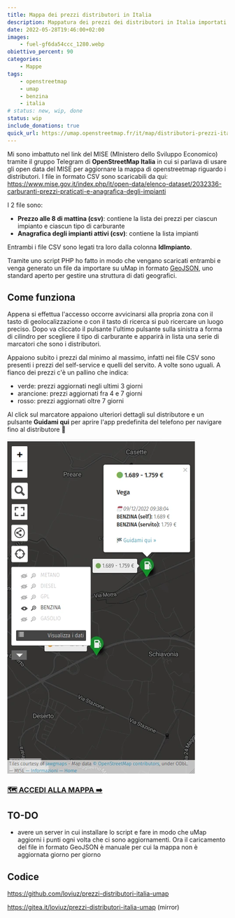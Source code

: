 ```yaml
---
title: Mappa dei prezzi distributori in Italia
description: Mappatura dei prezzi dei distributori in Italia importati dai dati ufficiali del MISE (MInistero dello Sviluppo Economico) dal formato CSV
date: 2022-05-28T19:46:00+02:00
images:
    - fuel-gf6da54ccc_1280.webp
obiettivo_percent: 90
categories:
    - Mappe
tags:
    - openstreetmap
    - umap
    - benzina
    - italia
# status: new, wip, done
status: wip
include_donations: true
quick_url: https://umap.openstreetmap.fr/it/map/distributori-prezzi-italia_932492
---
```


Mi sono imbattuto nel link del MISE (MInistero dello Sviluppo Economico) tramite il gruppo Telegram di **OpenStreetMap Italia** in cui si parlava di usare gli open data del MISE per aggiornare la mappa di openstreetmap riguardo i distributori.
I file in formato CSV sono scaricabili da qui: https://www.mise.gov.it/index.php/it/open-data/elenco-dataset/2032336-carburanti-prezzi-praticati-e-anagrafica-degli-impianti

I 2 file sono:
- **Prezzo alle 8 di mattina (csv)**: contiene la lista dei prezzi per ciascun impianto e ciascun tipo di carburante
- **Anagrafica degli impianti attivi (csv)**: contiene la lista impianti

Entrambi i file CSV sono legati tra loro dalla colonna **IdImpianto**.

Tramite uno script PHP ho fatto in modo che vengano scaricati entrambi e venga generato un file da importare su uMap in formato [GeoJSON](https://geojson.org/), uno standard aperto per gestire una struttura di dati geografici.


## Come funziona
Appena si effettua l'accesso occorre avvicinarsi alla propria zona con il tasto di geolocalizzazione o con il tasto di ricerca si può ricercare un luogo preciso. Dopo va cliccato il pulsante l'ultimo pulsante sulla sinistra a forma di cilindro per scegliere il tipo di carburante e apparirà in lista una serie di marcatori che sono i distributori.

Appaiono subito i prezzi dal minimo al massimo, infatti nei file CSV sono presenti i prezzi del self-service e quelli del servito. A volte sono uguali. A fianco dei prezzi c'è un pallino che indica:
- verde: prezzi aggiornati negli ultimi 3 giorni
- arancione: prezzi aggiornati fra 4 e 7 giorni
- rosso: prezzi aggiornati oltre 7 giorni

Al click sul marcatore appaiono ulteriori dettagli sul distributore e un pulsante **Guidami qui** per aprire l'app predefinita del telefono per navigare fino al distributore 🙌

![Mappa mobile](mappa-mobile.webp)


### [🗺️ ACCEDI ALLA MAPPA ➡️ ](https://umap.openstreetmap.fr/it/map/distributori-prezzi-italia_932492)

## TO-DO
- avere un server in cui installare lo script e fare in modo che uMap aggiorni i punti ogni volta che ci sono aggiornamenti. Ora il caricamento del file in formato GeoJSON è manuale per cui la mappa non è aggiornata giorno per giorno

## Codice
https://github.com/loviuz/prezzi-distributori-italia-umap

https://gitea.it/loviuz/prezzi-distributori-italia-umap (mirror)